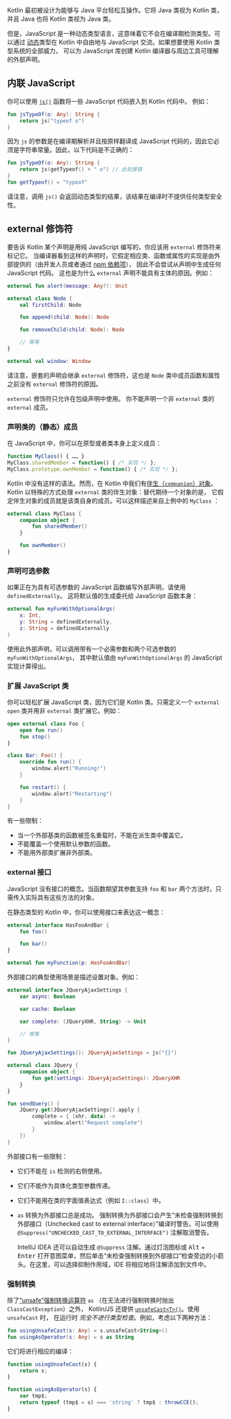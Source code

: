 [//]: # (title: 在 Kotlin 中使用 JavaScript 代码)

Kotlin 最初被设计为能够与 Java 平台轻松互操作。它将 Java 类视为 Kotlin 类，并且
Java 也将 Kotlin 类视为 Java 类。

但是，JavaScript 是一种动态类型语言，这意味着它不会在编译期检测类型。可以通过
[动态](dynamic-type.md)类型在 Kotlin 中自由地与 JavaScript 交流。如果想要使用 Kotlin 类型系统的全部威力，
可以为 JavaScript 库创建 Kotlin 编译器与<!--
-->周边工具可理解的外部声明。

## 内联 JavaScript

你可以使用 [`js()`](https://kotlinlang.org/api/latest/jvm/stdlib/kotlin.js/js.html) 函数将一些 JavaScript 代码嵌入到 Kotlin 代码中。
例如：

```kotlin
fun jsTypeOf(o: Any): String {
    return js("typeof o")
}
```

因为 `js` 的参数是在编译期解析并且按原样翻译成 JavaScript 代码的，因此它必须是<!--
-->字符串常量。因此，以下代码是不正确的：

```kotlin
fun jsTypeOf(o: Any): String {
    return js(getTypeof() + " o") // 此处报错
}
fun getTypeof() = "typeof"
```

请注意，调用 `js()` 会返回动态类型的结果，该结果<!--
-->在编译时不提供任何类型安全性。

## external 修饰符

要告诉 Kotlin 某个声明是用纯 JavaScript 编写的，你应该用 `external` 修饰符来标记它。
当编译器看到这样的声明时，它假定相应类、函数或<!--
-->属性的实现是由外部提供的（由开发人员或者通过 [npm 依赖项](js-project-setup.md#npm-依赖)），
因此不会尝试从声明中生成任何 JavaScript 代码。 这也是为什么 `external` 声明<!--
-->不能具有主体的原因。例如：

```kotlin
external fun alert(message: Any?): Unit

external class Node {
    val firstChild: Node

    fun append(child: Node): Node

    fun removeChild(child: Node): Node

    // 等等
}

external val window: Window
```

请注意，嵌套的声明会继承 `external` 修饰符，这也是 `Node` 类中<!--
-->成员函数和属性之前没有 `external` 修饰符的原因。

`external` 修饰符只允许在包级声明中使用。 你不能声明一个非 `external` 类的
`external` 成员。

### 声明类的（静态）成员

在 JavaScript 中，你可以在原型或者类本身上定义成员：

``` javascript
function MyClass() { …… }
MyClass.sharedMember = function() { /* 实现 */ };
MyClass.prototype.ownMember = function() { /* 实现 */ };
```

Kotlin 中没有这样的语法。然而，在 Kotlin 中我们有[伴生（`companion`）对象](object-declarations.md#伴生对象)。
Kotlin 以特殊的方式处理 `external` 类的伴生对象：替代期待一个对象的是，
它假定伴生对象的成员就是该类自身的成员。可以这样描述来自上例中的 `MyClass`
：

```kotlin
external class MyClass {
    companion object {
        fun sharedMember()
    }

    fun ownMember()
}
```

### 声明可选参数

如果正在为具有可选参数的 JavaScript 函数编写外部声明，请使用 `definedExternally`。
这将默认值的生成委托给 JavaScript 函数本身：

```kotlin
external fun myFunWithOptionalArgs(
    x: Int,
    y: String = definedExternally,
    z: String = definedExternally
)
```

使用此外部声明，可以调用带有一个必需参数和两个可选参数的 `myFunWithOptionalArgs`，
其中默认值由 `myFunWithOptionalArgs` 的 JavaScript 实现计算得出。

### 扩展 JavaScript 类

你可以轻松扩展 JavaScript 类，因为它们是 Kotlin 类。只需定义一个 `external open` 类并用<!--
-->非 `external` 类扩展它。例如：

```kotlin
open external class Foo {
    open fun run()
    fun stop()
}

class Bar: Foo() {
    override fun run() {
        window.alert("Running!")
    }

    fun restart() {
        window.alert("Restarting")
    }
}
```

有一些限制：

- 当一个外部基类的函数被签名重载时，不能在派生类中覆盖它。
- 不能覆盖一个使用默认参数的函数。
- 不能用外部类扩展非外部类。

### external 接口

JavaScript 没有接口的概念。当函数期望其参数支持 `foo`
和 `bar` 两个方法时，只需传入实际具有这些方法的对象。

在静态类型的 Kotlin 中，你可以使用接口来表达这一概念：

```kotlin
external interface HasFooAndBar {
    fun foo()

    fun bar()
}

external fun myFunction(p: HasFooAndBar)
```

外部接口的典型使用场景是描述设置对象。例如：

```kotlin
external interface JQueryAjaxSettings {
    var async: Boolean

    var cache: Boolean

    var complete: (JQueryXHR, String) -> Unit

    // 等等
}

fun JQueryAjaxSettings(): JQueryAjaxSettings = js("{}")

external class JQuery {
    companion object {
        fun get(settings: JQueryAjaxSettings): JQueryXHR
    }
}

fun sendQuery() {
    JQuery.get(JQueryAjaxSettings().apply {
        complete = { (xhr, data) ->
            window.alert("Request complete")
        }
    })
}
```

外部接口有一些限制：

- 它们不能在 `is` 检测的右侧使用。
- 它们不能作为具体化类型参数传递。
- 它们不能用在类的字面值表达式（例如 `I::class`）中。
- `as` 转换为外部接口总是成功。
  强制转换为外部接口会产生“未检查强制转换到外部接口（Unchecked cast to external interface）”编译时警告。可以使用 `@Suppress("UNCHECKED_CAST_TO_EXTERNAL_INTERFACE")` 注解取消警告。

  IntelliJ IDEA 还可以自动生成 `@Suppress` 注解。通过灯泡图标或 <kbd>Alt</kbd> + <kbd>Enter</kbd> 打开意图菜单，然后单击“未检查强制转换到外部接口”检查旁边的小箭头。在这里，可以选择抑制作用域，IDE 将相应地将注解添加到文件中。

### 强制转换

除了[“unsafe”强制转换运算符](/docs/reference/typecasts.md#unsafe-cast-operator) `as`
（在无法进行强制转换时抛出 `ClassCastException`）之外， Kotlin/JS 还提供 [`unsafeCast<T>()`](/api/latest/jvm/stdlib/kotlin.js/unsafe-cast.md)。使用 `unsafeCast` 时，
在运行时 _完全不进行类型检查_。例如，考虑以下两种方法：

```kotlin
fun usingUnsafeCast(s: Any) = s.unsafeCast<String>()
fun usingAsOperator(s: Any) = s as String
```

它们将进行相应的编译：

```javascript
function usingUnsafeCast(s) {
    return s;
}

function usingAsOperator(s) {
    var tmp$;
    return typeof (tmp$ = s) === 'string' ? tmp$ : throwCCE();
}
```